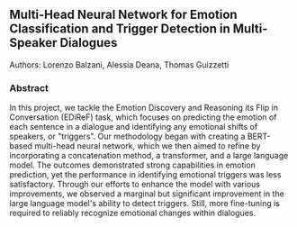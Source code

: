 ## Multi-Head Neural Network for Emotion Classification and Trigger Detection in Multi-Speaker Dialogues
Authors: Lorenzo Balzani, Alessia Deana, Thomas Guizzetti

### Abstract
In this project, we tackle the Emotion Discovery and Reasoning its Flip in Conversation (EDiReF) task, which focuses on predicting the emotion of each sentence in a dialogue and identifying any emotional shifts of speakers, or "triggers". Our methodology began with creating a BERT-based multi-head neural network, which we then aimed to refine by incorporating a concatenation method, a transformer, and a large language model. 
The outcomes demonstrated strong capabilities in emotion prediction, yet the performance in identifying emotional triggers was less satisfactory. Through our efforts to enhance the model with various improvements, we observed a marginal but significant improvement in the large language model's ability to detect triggers. Still, more fine-tuning is required to reliably recognize emotional changes within dialogues.

